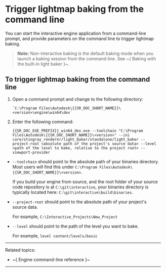 # Trigger lightmap baking from the command line

You can start the interactive engine application from a command-line prompt, and provide parameters on the command line to trigger lightmap baking.

>	**Note:** Non-interactive baking is the default baking mode when you launch a baking session from the command line. See ~{ Baking with the built-in light baker }~.

## To trigger lightmap baking from the command line

1.  Open a command prompt and change to the following directory:

		`C:\Program Files\Autodesk\{{SR_DOC_SHORT_NAME}}\<version>\engine\win64\dev`

2.  Enter the following command:

	~~~
	{{SR_DOC_EXE_PREFIX}}_win64_dev.exe --toolchain "C:\Program Files\Autodesk\{{SR_DOC_SHORT_NAME}}\<version>" --ini core/stingray_renderer/light_baker/standalone/light_baker --project-root <absolute path of the project's source data> --level <path of the level to bake, relative to the project root> --viewport-provider
	~~~

-	`--toolchain` should point to the absolute path of your binaries directory. Most users will find this under `C:\Program Files\Autodesk\{{SR_DOC_SHORT_NAME}}\<version>`.

  	If you build your engine from source, and the root folder of your source code repository is at `C:\git\interactive`, your binaries directory is typically located here: `C:\git\interactive\build\binaries`.

-	`--project-root` should point to the absolute path of your project's source data.

	For example, `C:\Interactive_Projects\New_Project`

-	`--level` should point to the path of the level you want to bake.

	For example, `level content/levels/basic`

---
Related topics:
- ~{  Engine command-line reference }~
---
